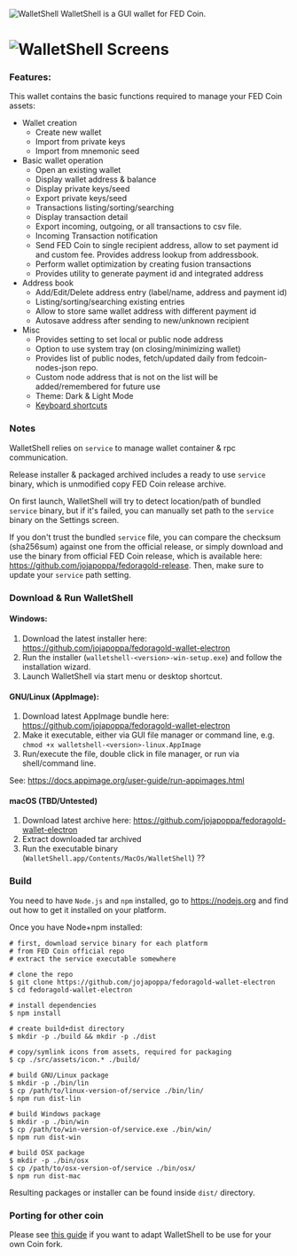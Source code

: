![WalletShell](docs/walletshell.png)
WalletShell is a GUI wallet for FED Coin.

# ![WalletShell Screens](https://i.imgur.com/41Ujq0S.gif "WalletShell Screens")

### Features:
This wallet contains the basic functions required to manage your FED Coin assets:

* Wallet creation
  * Create new wallet
  * Import from private keys
  * Import from mnemonic seed
* Basic wallet operation
  * Open an existing  wallet
  * Display wallet address & balance
  * Display private keys/seed
  * Export private keys/seed
  * Transactions listing/sorting/searching
  * Display transaction detail
  * Export incoming, outgoing, or all transactions to csv file.
  * Incoming Transaction notification
  * Send FED Coin to single recipient address, allow to set payment id and custom fee. Provides address lookup from addressbook.
  * Perform wallet optimization by creating fusion transactions
  * Provides utility to generate payment id and integrated address
* Address book
  * Add/Edit/Delete address entry (label/name, address and payment id)
  * Listing/sorting/searching existing entries
  * Allow to store same wallet address with different payment id
  * Autosave address after sending to new/unknown recipient
* Misc
  * Provides setting to set local or public node address
  * Option to use system tray (on closing/minimizing wallet)
  * Provides list of public nodes, fetch/updated daily from fedcoin-nodes-json repo.
  * Custom node address that is not on the list will be added/remembered for future use
  * Theme: Dark & Light Mode
  * [Keyboard shortcuts](docs/shortcut.md)


### Notes

WalletShell relies on `service` to manage wallet container &amp; rpc communication.

Release installer & packaged archived includes a ready to use `service` binary, which is unmodified copy FED Coin release archive.

On first launch, WalletShell will try to detect location/path of bundled `service` binary, but if it's failed, you can manually set path to the `service` binary on the Settings screen.

If you don't trust the bundled `service` file, you can compare the checksum (sha256sum) against one from the official release, or simply download and use the binary from official FED Coin release, which is available here: https://github.com/jojapoppa/fedoragold-release. Then,  make sure to update your `service` path setting.

### Download &amp; Run WalletShell

#### Windows:
1. Download the latest installer here: https://github.com/jojapoppa/fedoragold-wallet-electron
2. Run the installer (`walletshell-<version>-win-setup.exe`) and follow the installation wizard.
3. Launch WalletShell via start menu or desktop shortcut.

#### GNU/Linux (AppImage):
1. Download latest AppImage bundle here: https://github.com/jojapoppa/fedoragold-wallet-electron
2. Make it executable, either via GUI file manager or command line, e.g. `chmod +x walletshell-<version>-linux.AppImage`
3. Run/execute the file, double click in file manager, or run via shell/command line.

See: https://docs.appimage.org/user-guide/run-appimages.html

#### macOS (TBD/Untested)
1. Download latest archive here: https://github.com/jojapoppa/fedoragold-wallet-electron
2. Extract downloaded tar archived
3. Run the executable binary (`WalletShell.app/Contents/MacOs/WalletShell`) ??

### Build
You need to have `Node.js` and `npm` installed, go to https://nodejs.org and find out how to get it installed on your platform.

Once you have Node+npm installed:
```
# first, download service binary for each platform
# from FED Coin official repo
# extract the service executable somewhere

# clone the repo
$ git clone https://github.com/jojapoppa/fedoragold-wallet-electron
$ cd fedoragold-wallet-electron

# install dependencies
$ npm install

# create build+dist directory
$ mkdir -p ./build && mkdir -p ./dist

# copy/symlink icons from assets, required for packaging
$ cp ./src/assets/icon.* ./build/

# build GNU/Linux package
$ mkdir -p ./bin/lin
$ cp /path/to/linux-version-of/service ./bin/lin/
$ npm run dist-lin

# build Windows package
$ mkdir -p ./bin/win
$ cp /path/to/win-version-of/service.exe ./bin/win/
$ npm run dist-win

# build OSX package
$ mkdir -p ./bin/osx
$ cp /path/to/osx-version-of/service ./bin/osx/
$ npm run dist-mac
```

Resulting packages or installer can be found inside `dist/` directory.

### Porting for other coin
Please see [this guide](docs/porting.md) if you want to adapt WalletShell to be use for your own Coin fork.

